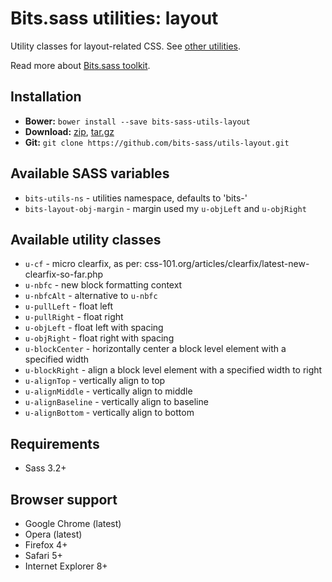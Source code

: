 # Bits.sass utilities: layout

Utility classes for layout-related CSS. See [other utilities](https://github.com/bits-sass/utils).

Read more about [Bits.sass toolkit](https://github.com/bits-sass/bits.sass).

## Installation

* __Bower:__ `bower install --save bits-sass-utils-layout`
* __Download:__ [zip](https://github.com/bits-sass/utils-layout/zipball/master), [tar.gz](https://github.com/bits-sass/utils-layout/tarball/master)
* __Git:__ `git clone https://github.com/bits-sass/utils-layout.git`

## Available SASS variables

* `bits-utils-ns` - utilities namespace, defaults to 'bits-'
* `bits-layout-obj-margin` - margin used my `u-objLeft` and `u-objRight`

## Available utility classes

* `u-cf` - micro clearfix, as per: css-101.org/articles/clearfix/latest-new-clearfix-so-far.php
* `u-nbfc` - new block formatting context
* `u-nbfcAlt` - alternative to `u-nbfc`
* `u-pullLeft` - float left
* `u-pullRight` - float right
* `u-objLeft` - float left with spacing
* `u-objRight` - float right with spacing
* `u-blockCenter` - horizontally center a block level element with a specified width
* `u-blockRight` - align a block level element with a specified width to right
* `u-alignTop` - vertically align to top
* `u-alignMiddle` - vertically align to middle
* `u-alignBaseline` - vertically align to baseline
* `u-alignBottom` - vertically align to bottom

## Requirements

* Sass 3.2+

## Browser support

* Google Chrome (latest)
* Opera (latest)
* Firefox 4+
* Safari 5+
* Internet Explorer 8+